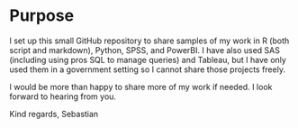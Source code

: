 # Purpose

I set up this small GitHub repository to share samples of my work in R (both script and markdown), Python, SPSS, and PowerBI. I have also used SAS (including using pros SQL to manage queries) and Tableau, but I have only used them in a government setting so I cannot share those projects freely.

I would be more than happy to share more of my work if needed. I look forward to hearing from you.

Kind regards,
Sebastian
